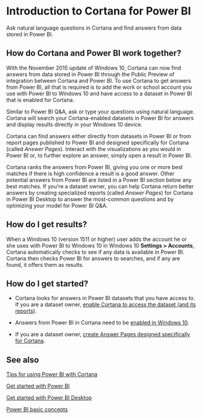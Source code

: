 ﻿<properties
   pageTitle="Introduction to Cortana for Power BI"
   description="Use Cortana with Power BI to get answers from your data. Activate Cortana for each Power BI dataset and then enable Cortana to access your datasets from mobile devices."
   services="powerbi"
   documentationCenter=""
   authors="mihart"  
   manager="mblythe"
   editor=""/>

<tags
   ms.service="powerbi"
   ms.devlang="NA"
   ms.topic="article"
   ms.tgt_pltfrm="NA"
   ms.workload="powerbi"
   ms.date="12/01/2015"
   ms.author="mihart"/>


# Introduction to Cortana for Power BI

Ask natural language questions in Cortana and find answers from data stored in Power BI.

## How do Cortana and Power BI work together?

With the November 2015 update of Windows 10, Cortana can now find answers from data stored in Power BI through the Public Preview of integration between Cortana and Power BI. To use Cortana to get answers from Power BI, all that is required is to add the work or school account you use with Power BI to Windows 10 and have access to a dataset in Power BI that is enabled for Cortana.

Similar to Power BI Q&A, ask or type your questions using natural language. Cortana will search your Cortana-enabled datasets in Power BI for answers and display results directly in your Windows 10 device.   

Cortana can find answers either directly from datasets in Power BI or from report pages published to Power BI and designed specifically for Cortana (called *Answer Pages*).  Interact with the visualizations as you would in Power BI or, to further explore an answer, simply open a result in Power BI.

Cortana ranks the answers from Power BI, giving you one or more best matches if there is high confidence a result is a good answer. Other potential answers from Power BI are listed in a Power BI section below any best matches. If you're a dataset owner, you can help Cortana return better answers by creating specialized reports (called *Answer Pages*) for Cortana in Power BI Desktop to answer the most-common questions and by optimizing your model for Power BI Q&A.

## How do I get results?

When a Windows 10 (version 1511 or higher) user adds the account he or she uses with Power BI to Windows 10 in Windows 10 **Settings > Accounts**, Cortana automatically checks to see if any data is available in Power BI. Cortana then checks Power BI for answers to searches, and if any are found, it offers them as results.

## How do I get started?

- Cortana looks for answers in Power BI datasets that you have access to. If you are a dataset owner, [enable Cortana to access the dataset (and its reports)](powerbi-service-cortana-enable.md).  

- Answers from Power BI in Cortana need to be [enabled in Windows 10](powerbi-service-cortana-enable.md).

- If you are a dataset owner, [create Answer Pages designed specifically for Cortana](powerbi-service-cortana-desktop-entity-cards.md).

## See also
[Tips for using Power BI with Cortana](powerbi-service-cortana-ask-questions.md)

[Get started with Power BI](powerbi-service-get-started.md)

[Get started with Power BI Desktop](powerbi-desktop-get-started.md)

[Power BI basic concepts](powerbi-service-basic-concepts.md)
